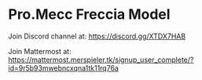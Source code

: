 # Pro.Mecc Freccia Model

Join Discord channel at:
https://discord.gg/XTDX7HAB

Join Mattermost at:
https://mattermost.merspieler.tk/signup_user_complete/?id=9r5b93mwebncxqna1tk11rq76a
